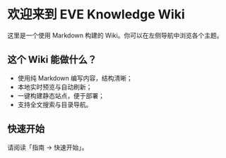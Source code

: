 # 欢迎来到 EVE Knowledge Wiki

这里是一个使用 Markdown 构建的 Wiki。你可以在左侧导航中浏览各个主题。

## 这个 Wiki 能做什么？

- 使用纯 Markdown 编写内容，结构清晰；
- 本地实时预览与自动刷新；
- 一键构建静态站点，便于部署；
- 支持全文搜索与目录导航。

## 快速开始

请阅读「指南 → 快速开始」。
